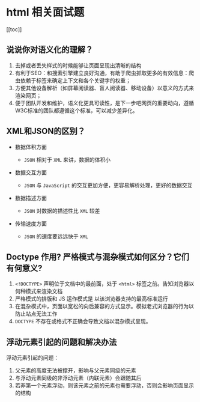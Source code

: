 # html 相关面试题
[[toc]]

## 说说你对语义化的理解？
1. 去掉或者丢失样式的时候能够让页面呈现出清晰的结构
2. 有利于SEO：和搜索引擎建立良好沟通，有助于爬虫抓取更多的有效信息：爬虫依赖于标签来确定上下文和各个关键字的权重；
3. 方便其他设备解析（如屏幕阅读器、盲人阅读器、移动设备）以意义的方式来渲染网页；
4. 便于团队开发和维护，语义化更具可读性，是下一步吧网页的重要动向，遵循W3C标准的团队都遵循这个标准，可以减少差异化。


## XML和JSON的区别？
- 数据体积方面
    - `JSON` 相对于 `XML` 来讲，数据的体积小

- 数据交互方面
    - `JSON` 与 `JavaScript` 的交互更加方便，更容易解析处理，更好的数据交互

- 数据描述方面
    - `JSON` 对数据的描述性比 `XML` 较差

- 传输速度方面
    - `JSON` 的速度要远远快于 `XML`


## Doctype 作用? 严格模式与混杂模式如何区分？它们有何意义?
1. `<!DOCTYPE>` 声明位于文档中的最前面，处于 `<html>` 标签之前。告知浏览器以何种模式来渲染文档
2. 严格模式的排版和 JS 运作模式是  以该浏览器支持的最高标准运行
3. 在混杂模式中，页面以宽松的向后兼容的方式显示。模拟老式浏览器的行为以防止站点无法工作
4. `DOCTYPE` 不存在或格式不正确会导致文档以混杂模式呈现。


## 浮动元素引起的问题和解决办法
浮动元素引起的问题：
1. 父元素的高度无法被撑开，影响与父元素同级的元素
2. 与浮动元素同级的非浮动元素（内联元素）会跟随其后
3. 若非第一个元素浮动，则该元素之前的元素也需要浮动，否则会影响页面显示的结构







































